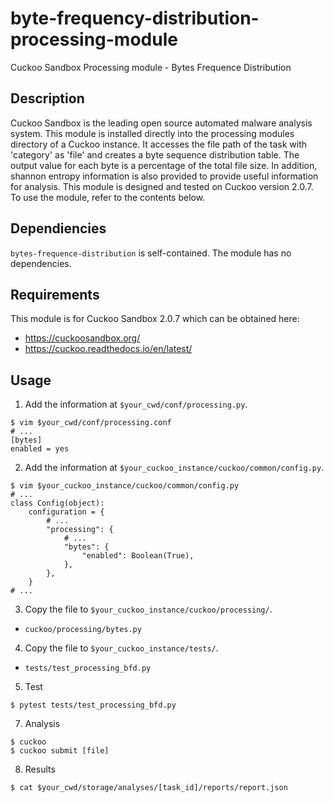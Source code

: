 # byte-frequency-distribution-processing-module
Cuckoo Sandbox Processing module - Bytes Frequence Distribution

## Description
Cuckoo Sandbox is the leading open source automated malware analysis system. This module is installed directly into the processing modules directory of a Cuckoo instance. It accesses the file path of the task with 'category' as 'file' and creates a byte sequence distribution table. The output value for each byte is a percentage of the total file size. In addition, shannon entropy information is also provided to provide useful information for analysis. This module is designed and tested on Cuckoo version 2.0.7. To use the module, refer to the contents below.

## Dependiencies
`bytes-frequence-distribution` is self-contained. The module has no dependencies.

## Requirements
This module is for Cuckoo Sandbox 2.0.7 which can be obtained here:
- https://cuckoosandbox.org/
- https://cuckoo.readthedocs.io/en/latest/

## Usage
1. Add the information at `$your_cwd/conf/processing.py`.
```console
$ vim $your_cwd/conf/processing.conf
# ...
[bytes]
enabled = yes
```

2. Add the information at `$your_cuckoo_instance/cuckoo/common/config.py`.
```console
$ vim $your_cuckoo_instance/cuckoo/common/config.py
# ...
class Config(object):
    configuration = {
        # ...
        "processing": {
            # ...
            "bytes": {
                "enabled": Boolean(True),
            },
        },
    }
# ...
```

3. Copy the file to `$your_cuckoo_instance/cuckoo/processing/`.
- `cuckoo/processing/bytes.py`

4. Copy the file to `$your_cuckoo_instance/tests/`.
- `tests/test_processing_bfd.py`

5. Test
```console
$ pytest tests/test_processing_bfd.py
```

7. Analysis
```console
$ cuckoo
$ cuckoo submit [file]
```

8. Results
```console
$ cat $your_cwd/storage/analyses/[task_id]/reports/report.json
```
